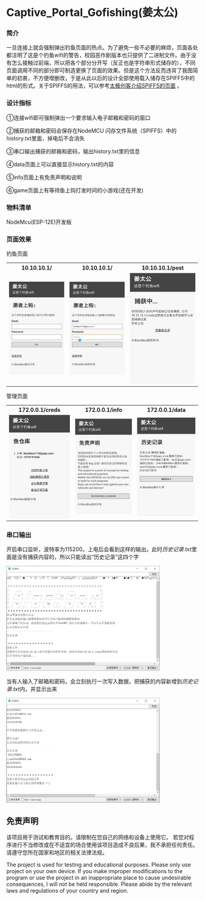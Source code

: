 # Captive_Portal_Gofishing(姜太公)
### 简介

一旦连接上就会强制弹出钓鱼页面的热点。为了避免一些不必要的麻烦，页面各处都注明了这是个钓鱼wifi的警告，校园恶作剧版本也只提供了二进制文件。由于没有怎么接触过前端，所以把各个部分分开写（反正也是字符串形式储存的），不同页面调用不同的部分即可制造更换了页面的效果。但是这个方法反而违背了我图简单的初衷，不方便增删改，于是从此以后的设计全部使用载入储存在SPIFFS中的html的形式。关于SPIFFS的用法，可以参考[太极创客介绍SPIFFS的页面](http://www.taichi-maker.com/homepage/esp8266-nodemcu-iot/iot-c/spiffs/) 。



### 设计指标

①连接wifi即可强制弹出一个要求输入电子邮箱和密码的窗口

②捕获的邮箱和密码会保存在NodeMCU 闪存文件系统（SPIFFS）中的history.txt里面，掉电后不会消失

③串口输出捕获的邮箱和密码，输出history.txt里的信息

④data页面上可以直接显示history.txt的内容

⑤info页面上有免责声明和说明

⑥game页面上有等待鱼上钩打发时间的小游戏(还在开发)



### 物料清单

NodeMcu(ESP-12E)开发板



### 页面效果

钓鱼页面

<table>
  <tr>
    <th>10.10.10.1/</th>
    <th>10.10.10.1/</th> 
    <th>10.10.10.1/post</th>
  </tr>
  <tr>
    <td><img src="img/1.jpg" title="index"></td>
    <td><img src="img/2.jpg" title="index"></td>
    <td><img src="img/3.jpg" title="post"></td>

  </tr>
</table>

管理页面
<table>
  <tr>
    <th>172.0.0.1/creds</th>
    <th>172.0.0.1/info</th> 
    <th>172.0.0.1/data</th>
  </tr>
  <tr>
    <td><img src="img/4.jpg" title="creds"></td>
    <td><img src="img/5.jpg" title="info"></td>
    <td><img src="img/6.jpg" title="data"></td>

  </tr>
</table>

### 串口输出
开启串口监听，波特率为115200。上电后会看到这样的输出。此时*历史记录.txt*里面是没有捕获内容的，所以只能读出“历史记录”这四个字

<img width="80%" src="img/7.png">

当有人输入了邮箱和密码，会立刻执行一次写入数据，把捕获的内容新增到*历史记录.txt*内，并显示出来

<img width="80%" src="img/8.png">



## 免责声明
该项目用于测试和教育目的。请限制在您自己的网络和设备上使用它。 若您对程序进行不当修改或在不适宜的场合使用该项目造成不良后果，我不承担任何责任。请遵守您所在国家和地区的相关法律法规。

The project is used for testing and educational purposes. Please only use project on your own device. If you make improper modifications to the program or use the project in an inappropriate place to cause undesirable consequences, I will not be held responsible. Please abide by the relevant laws and regulations of your country and region.
